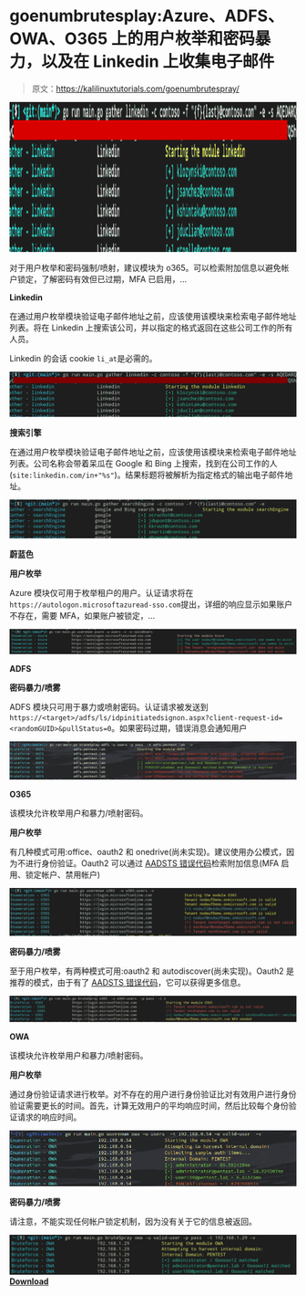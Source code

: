 # goenumbrutesplay:Azure、ADFS、OWA、O365 上的用户枚举和密码暴力，以及在 Linkedin 上收集电子邮件

> 原文：<https://kalilinuxtutorials.com/goenumbrutespray/>

[![](img/0c04504c8985cc369fd3f0f7f5e3172b.png)](https://blogger.googleusercontent.com/img/a/AVvXsEj3A498XzZjmDGDE2qQmrI1iX5qLExuFUOkdW7vXO3gKIT7-9di4zYyk8d11632WXlnSDJJcloYSqCxWanMiM4yxsgY-gfUnJE8_Y3Ql09TwaOMW3524ZgkHmGFLcPi-v-ldmY6ErV7DC1LFPWbgmgO3ycbvqgi6jtsU_TN-zpOy3KMk15cL7IUiU5s=s728)

对于用户枚举和密码强制/喷射，建议模块为 o365。可以检索附加信息以避免帐户锁定，了解密码有效但已过期，MFA 已启用，…

**Linkedin**

在通过用户枚举模块验证电子邮件地址之前，应该使用该模块来检索电子邮件地址列表。将在 Linkedin 上搜索该公司，并以指定的格式返回在这些公司工作的所有人员。

Linkedin 的会话 cookie `li_at`是必需的。

![](img/0db708d343db712bd07e4f99f5c40388.png)

**搜索引擎**

在通过用户枚举模块验证电子邮件地址之前，应该使用该模块来检索电子邮件地址列表。公司名称会带着呆瓜在 Google 和 Bing 上搜索，找到在公司工作的人(`site:linkedin.com/in+"%s"`)。结果标题将被解析为指定格式的输出电子邮件地址。

![](img/29cc5bbe59411e1d70ace4e57f5023b3.png)

**蔚蓝色**

**用户枚举**

Azure 模块仅可用于枚举租户的用户。认证请求将在`https://autologon.microsoftazuread-sso.com`提出，详细的响应显示如果账户不存在，需要 MFA，如果账户被锁定，…

![](img/78abaa6812fb6b29c17176ea43e53c19.png)

**ADFS**

**密码暴力/喷雾**

ADFS 模块只可用于暴力或喷射密码。认证请求被发送到`https://<target>/adfs/ls/idpinitiatedsignon.aspx?client-request-id=<randomGUID>&pullStatus=0`。如果密码过期，错误消息会通知用户

![](img/02763005c9ccb78da1843c7404527dd4.png)

**O365**

该模块允许枚举用户和暴力/喷射密码。

**用户枚举**

有几种模式可用:office、oauth2 和 onedrive(尚未实现)。建议使用办公模式，因为不进行身份验证。Oauth2 可以通过 [AADSTS 错误代码](https://docs.microsoft.com/en-us/azure/active-directory/develop/reference-aadsts-error-codes)检索附加信息(MFA 启用、锁定帐户、禁用帐户)

![](img/ffe7d4c34b2c9a50300de3bcc709bfc2.png)

**密码暴力/喷雾**

至于用户枚举，有两种模式可用:oauth2 和 autodiscover(尚未实现)。Oauth2 是推荐的模式，由于有了 [AADSTS 错误代码](https://docs.microsoft.com/en-us/azure/active-directory/develop/reference-aadsts-error-codes)，它可以获得更多信息。

![](img/950e19ea2d1f11da7d5c28c72d584a6c.png)

**OWA**

该模块允许枚举用户和暴力/喷射密码。

**用户枚举**

通过身份验证请求进行枚举。对不存在的用户进行身份验证比对有效用户进行身份验证需要更长的时间。首先，计算无效用户的平均响应时间，然后比较每个身份验证请求的响应时间。

![](img/2b7c2ad9842245a08cc3d44ab26206bf.png)

**密码暴力/喷雾**

请注意，不能实现任何帐户锁定机制，因为没有关于它的信息被返回。

![](img/da8fd1cf7a959dde2a66250683a583fb.png)[**Download**](https://github.com/nodauf/GoMapEnum)